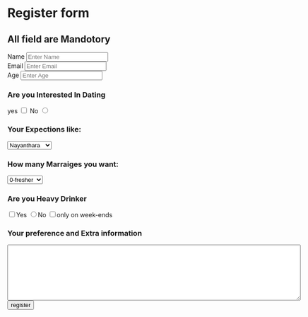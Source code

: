 <!DOCTYPE html>
<html lang="en" dir="ltr">
  <head>
    <meta charset="utf-8">
    <title>Register form</title>
  </head>
  <body>
    <h1>Register form</h1>
    <h2>All field are Mandotory</h2>
<form class="" action="thankyou.html" method="post">
<label for="name">  Name</label>
<input id="name"type="text" name="name" placeholder="Enter Name"required>
<br>
<label for="mail">Email</label>
<input id="mail"type="email" name="mail" placeholder="Enter Email"required>
<br>
<label for="age">Age</label>
<input id="age"type="text" name="Age" placeholder="Enter Age"required>
<h3>Are you Interested In Dating</h3>
<label for="dat">yes</label>
<input id="dat"type="checkbox" name="dating" value="">
<label for="dat1">No</label>
<input id="dat1"type="radio" name="dating" value="">
<h3>Your Expections like:</h3>
<select class="" name="expe">
  <option value="nayan">Nayanthara</option>
  <option value="sam">Samantha</option>
  <option value="thamana">Thamana</option>
  <option value="pooja">Pooja Hedge</option>
</select>
<h3>How many Marraiges you want:</h3>
<select class="" name="nom">
  <option value="fresh">0-fresher</option>
  <option value="one">1-married</option>
  <option value="two">2-married</option>
  <option value="three">3-married</option>
  <option value="four">4-married</option>
</select>
<h3>Are you Heavy Drinker</h3>
<input type="checkbox" name="Drinker"value="yes">Yes
<input type="radio" name="Drinker" value="no">No
<input type="checkbox" name="Drinker" value="week-end">only on week-ends
<h3>Your preference and Extra information</h3>
<textarea name="pref" rows="8" cols="80"></textarea>
<input type="submit" name="" value="register">
</form>
  </body>
</html>
